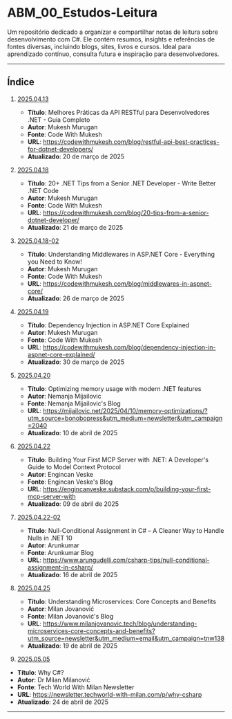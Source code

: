 # ABM_00_Estudos-Leitura

Um repositório dedicado a organizar e compartilhar notas de leitura sobre desenvolvimento com C#. Ele contém resumos, insights e referências de fontes diversas, incluindo blogs, sites, livros e cursos. Ideal para aprendizado contínuo, consulta futura e inspiração para desenvolvedores.

---

## Índice

1. [2025.04.13](./20250413.md)

   - **Título**: Melhores Práticas da API RESTful para Desenvolvedores .NET - Guia Completo
   - **Autor**: Mukesh Murugan
   - **Fonte**: Code With Mukesh
   - **URL**: https://codewithmukesh.com/blog/restful-api-best-practices-for-dotnet-developers/
   - **Atualizado**: 20 de março de 2025

2. [2025.04.18](./20250418.md)

   - **Título**: 20+ .NET Tips from a Senior .NET Developer - Write Better .NET Code
   - **Autor**: Mukesh Murugan
   - **Fonte**: Code With Mukesh
   - **URL**: https://codewithmukesh.com/blog/20-tips-from-a-senior-dotnet-developer/
   - **Atualizado**: 21 de março de 2025

3. [2025.04.18-02](./20250418-02.md)

   - **Título**: Understanding Middlewares in ASP.NET Core - Everything you Need to Know!
   - **Autor**: Mukesh Murugan
   - **Fonte**: Code With Mukesh
   - **URL**: https://codewithmukesh.com/blog/middlewares-in-aspnet-core/
   - **Atualizado**: 26 de março de 2025

4. [2025.04.19](./20250419.md)

   - **Título**: Dependency Injection in ASP.NET Core Explained
   - **Autor**: Mukesh Murugan
   - **Fonte**: Code With Mukesh
   - **URL**: https://codewithmukesh.com/blog/dependency-injection-in-aspnet-core-explained/
   - **Atualizado**: 30 de março de 2025

5. [2025.04.20](./20250420.md)

   - **Título**: Optimizing memory usage with modern .NET features
   - **Autor**: Nemanja Mijailovic
   - **Fonte**: Nemanja Mijailovic's Blog
   - **URL**: https://mijailovic.net/2025/04/10/memory-optimizations/?utm_source=bonobopress&utm_medium=newsletter&utm_campaign=2040
   - **Atualizado**: 10 de abril de 2025

6. [2025.04.22](./20250422.md)

   - **Título**: Building Your First MCP Server with .NET: A Developer's Guide to Model Context Protocol
   - **Autor**: Engincan Veske
   - **Fonte**: Engincan Veske's Blog
   - **URL**: https://engincanveske.substack.com/p/building-your-first-mcp-server-with
   - **Atualizado**: 09 de abril de 2025

7. [2025.04.22-02](./20250422-02.md)

   - **Título**: Null-Conditional Assignment in C# – A Cleaner Way to Handle Nulls in .NET 10
   - **Autor**: Arunkumar
   - **Fonte**: Arunkumar Blog
   - **URL**: https://www.arungudelli.com/csharp-tips/null-conditional-assignment-in-csharp/
   - **Atualizado**: 16 de abril de 2025

8. [2025.04.25](./20250425.md)

   - **Título**: Understanding Microservices: Core Concepts and Benefits
   - **Autor**: Milan Jovanović
   - **Fonte**: Milan Jovanović's Blog
   - **URL**: https://www.milanjovanovic.tech/blog/understanding-microservices-core-concepts-and-benefits?utm_source=newsletter&utm_medium=email&utm_campaign=tnw138
   - **Atualizado**: 19 de abril de 2025

9. [2025.05.05](./20250505.md)

- **Título**: Why C#?
- **Autor**: Dr Milan Milanović
- **Fonte**: Tech World With Milan Newsletter
- **URL**: https://newsletter.techworld-with-milan.com/p/why-csharp
- **Atualizado**: 24 de abril de 2025

---
